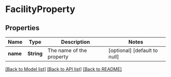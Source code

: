 # FacilityProperty

## Properties
Name | Type | Description | Notes
------------ | ------------- | ------------- | -------------
**name** | **String** | The name of the property | [optional] [default to null]

[[Back to Model list]](../README.md#documentation-for-models) [[Back to API list]](../README.md#documentation-for-api-endpoints) [[Back to README]](../README.md)


